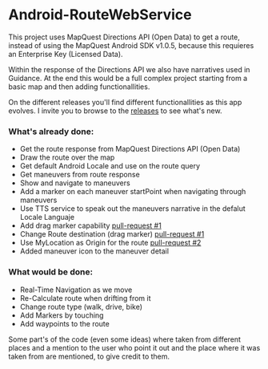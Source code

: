 # Android-RouteWebService

This project uses MapQuest Directions API (Open Data) to get a route, instead of using the MapQuest Android SDK v1.0.5, because this requieres an Enterprise Key (Licensed Data).

Within the response of the Directions API we also have narratives used in Guidance. At the end this would be a full complex project starting from a basic map and then adding functionallities.

On the different releases you'll find different functionallities as this app evolves. I invite you to browse to the [releases](https://github.com/sebasira/Android-RouteWebService/releases) to see what's new.

### What's already done:
- Get the route response from MapQuest Directions API (Open Data)
- Draw the route over the map
- Get default Android Locale and use on the route query
- Get maneuvers from route response
- Show and navigate to maneuvers
- Add a marker on each maneuver startPoint when navigating through maneuvers
- Use TTS service to speak out the maneuvers narrative in the defalut Locale Languaje
- Add drag marker capability [pull-request #1](https://github.com/sebasira/Android-RouteWebService/pull/1)
- Change Route destination (drag marker) [pull-request #1](https://github.com/sebasira/Android-RouteWebService/pull/1)
- Use MyLocation as Origin for the route [pull-request #2](https://github.com/sebasira/Android-RouteWebService/pull/2)
- Added maneuver icon to the maneuver detail
 
### What would be done:
- Real-Time Navigation as we move
- Re-Calculate route when drifting from it
- Change route type (walk, drive, bike)
- Add Markers by touching
- Add waypoints to the route
 

Some part's of the code (even some ideas) where taken from different places and a mention to the user who point it out and the place where it was taken from are mentioned, to give credit to them.
